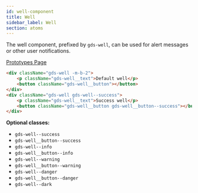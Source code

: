 ```yaml
---
id: well-component
title: Well
sidebar_label: Well
section: atoms
---
```


The well component, prefixed by `gds-well`, can be used for alert messages or other user notifications.

<p style="margin-bottom: 0.8em">
    <a href="https://ds.gumgum.com/stable/index.html#gds-well" target="_blank">Prototypes Page</a>
</p>

```html
<div className="gds-well -m-b-2">
    <p className="gds-well__text">Default well</p>
    <button className="gds-well__button"></button>
</div>
<div className="gds-well gds-well--success">
    <p className="gds-well__text">Success well</p>
    <button className="gds-well__button gds-well__button--success"></button>
</div>
```

**Optional classes:**

-   `gds-well--success`
-   `gds-well__button--success`
-   `gds-well--info`
-   `gds-well__button--info`
-   `gds-well--warning`
-   `gds-well__button--warning`
-   `gds-well--danger`
-   `gds-well__button--danger`
-   `gds-well--dark`
